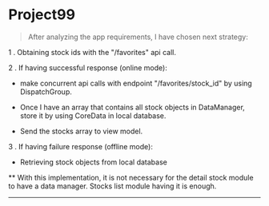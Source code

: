 # Project99

> After analyzing the app requirements, I have chosen next strategy:

1 . Obtaining stock ids with the "/favorites" api call.

2 . If having successful response (online mode):

- make concurrent api calls with endpoint "/favorites/stock_id" by using DispatchGroup. 
    
- Once I have an array that contains all stock objects in DataManager, store it by using CoreData in local database.
    
- Send the stocks array to view model.
    
3 . If having failure response (offline mode):

- Retrieving stock objects from local database
    
** With this implementation, it is not necessary for the detail stock module to have a data manager. Stocks list module having it is enough.

--------
